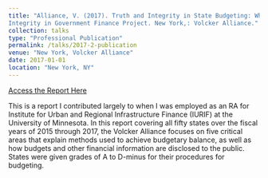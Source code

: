 ```yaml
---
title: "Alliance, V. (2017). Truth and Integrity in State Budgeting: What is the Reality. Truth and 
Integrity in Government Finance Project. New York,: Volcker Alliance."
collection: talks
type: "Professional Publication"
permalink: /talks/2017-2-publication
venue: "New York, Volcker Alliance"
date: 2017-01-01
location: "New York, NY"
---
```


[Access the Report Here](https://www.volckeralliance.org/sites/default/files/TruthAndIntegrityInStateBudgetingWhatIsTheReality.pdf)

This is a report I contributed largely to when I was employed as an RA for Institute for Urban and Regional Infrastructure Finance (IURIF) at the University of Minnesota. In this report covering all fifty states over the fiscal years of 2015 through 2017, the Volcker Alliance focuses on five critical areas that explain methods used to achieve budgetary balance, as well as how budgets and other financial information are disclosed to the public. States were given grades of A to D-minus for their procedures for budgeting.
